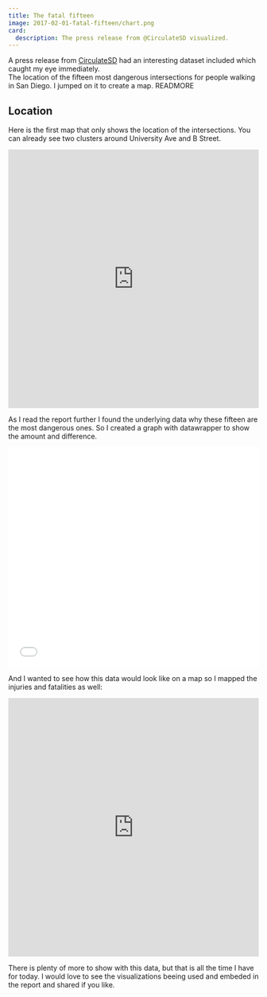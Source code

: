 ```yaml
---
title: The fatal fifteen
image: 2017-02-01-fatal-fifteen/chart.png
card:
  description: The press release from @CirculateSD visualized.
---
```

A press release from [CirculateSD](http://www.circulatesd.org/press_release_circulate_sd_calls_for_city_to_fix_15_deadliest_intersections) had an interesting dataset included which caught my eye immediately.  
The location of the fifteen most dangerous intersections for people walking in San Diego.
I jumped on it to create a map.
READMORE

## Location
Here is the first map that only shows the location of the intersections. You can already see two clusters around University Ave and B Street.

<iframe width='100%' height='520' frameborder='0' src='https://milafrerichs.carto.com/viz/fe3e9c84-e894-11e6-b8de-0ee66e2c9693/embed_map' allowfullscreen webkitallowfullscreen mozallowfullscreen oallowfullscreen msallowfullscreen></iframe>

As I read the report further I found the underlying data why these fifteen are the most dangerous ones. 
So I created a graph with datawrapper to show the amount and difference.

<iframe id="datawrapper-chart-zh0LB" src="//datawrapper.dwcdn.net/zh0LB/1/" frameborder="0" allowtransparency="true" allowfullscreen="allowfullscreen" webkitallowfullscreen="webkitallowfullscreen" mozallowfullscreen="mozallowfullscreen" oallowfullscreen="oallowfullscreen" msallowfullscreen="msallowfullscreen" width="100%" height="442"></iframe><script type="text/javascript">if("undefined"==typeof window.datawrapper)window.datawrapper={};window.datawrapper["zh0LB"]={},window.datawrapper["zh0LB"].embedDeltas={"100":469,"200":442,"300":442,"400":442,"500":442,"600":442,"700":442,"800":442,"900":442,"1000":442},window.datawrapper["zh0LB"].iframe=document.getElementById("datawrapper-chart-zh0LB"),window.datawrapper["zh0LB"].iframe.style.height=window.datawrapper["zh0LB"].embedDeltas[Math.min(1e3,Math.max(100*Math.floor(window.datawrapper["zh0LB"].iframe.offsetWidth/100),100))]+"px",window.addEventListener("message",function(a){if("undefined"!=typeof a.data["datawrapper-height"])for(var b in a.data["datawrapper-height"])if("zh0LB"==b)window.datawrapper["zh0LB"].iframe.style.height=a.data["datawrapper-height"][b]+"px"});</script>

And I wanted to see how this data would look like on a map so I mapped the injuries and fatalities as well:

<iframe width="100%" height="520" frameborder="0" src="https://milafrerichs.carto.com/viz/0a4c2c3e-e8a0-11e6-adfd-0e3ebc282e83/embed_map" allowfullscreen webkitallowfullscreen mozallowfullscreen oallowfullscreen msallowfullscreen></iframe>

There is plenty of more to show with this data, but that is all the time I have for today.
I would love to see the visualizations beeing used and embeded in the report and shared if you like.

